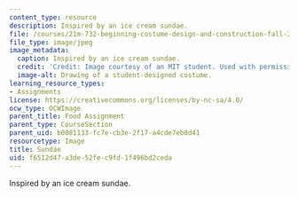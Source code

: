 ```yaml
---
content_type: resource
description: Inspired by an ice cream sundae.
file: /courses/21m-732-beginning-costume-design-and-construction-fall-2008/f6512d47a3de52fec9fd1f496bd2ceda_sundae.jpg
file_type: image/jpeg
image_metadata:
  caption: Inspired by an ice cream sundae.
  credit: 'Credit: Image courtesy of an MIT student. Used with permission.'
  image-alt: Drawing of a student-designed costume.
learning_resource_types:
- Assignments
license: https://creativecommons.org/licenses/by-nc-sa/4.0/
ocw_type: OCWImage
parent_title: Food Assignment
parent_type: CourseSection
parent_uid: b0081133-fc7e-cb3e-2f17-a4cde7eb0d41
resourcetype: Image
title: Sundae
uid: f6512d47-a3de-52fe-c9fd-1f496bd2ceda
---
```

Inspired by an ice cream sundae.